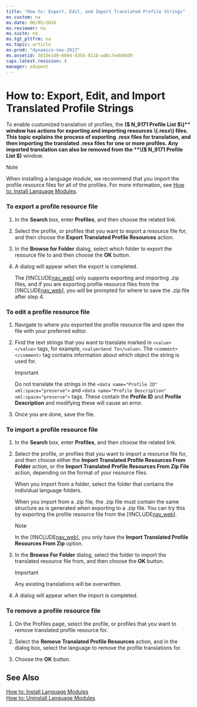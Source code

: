 ```yaml
---
title: "How to: Export, Edit, and Import Translated Profile Strings"
ms.custom: na
ms.date: 06/05/2016
ms.reviewer: na
ms.suite: na
ms.tgt_pltfrm: na
ms.topic: article
ms-prod: "dynamics-nav-2017"
ms.assetid: 5010e1d9-6894-4356-811b-ad6c7e4b96d9
caps.latest.revision: 4
manager: edupont
---
```

# How to: Export, Edit, and Import Translated Profile Strings
To enable customized translation of profiles, the **\($ N\_9171 Profile List $\)** window has actions for exporting and importing resources \(.resx\) files. This topic explains the process of exporting .resx files for translation, and then importing the translated .resx files for one or more profiles. Any imported translation can also be removed from the **\($ N\_9171 Profile List $\)** window.  
  
> [!NOTE]  
>  When installing a language module, we recommend that you import the profile resource files for all of the profiles. For more information, see [How to: Install Language Modules](How%20to:%20Install%20Language%20Modules.md).  
  
### To export a profile resource file  
  
1.  In the **Search** box, enter **Profiles**, and then choose the related link.  
  
2.  Select the profile, or profiles that you want to export a resource file for, and then choose the **Export Translated Profile Resources** action.  
  
3.  In the **Browse for Folder** dialog, select which folder to export the resource file to and then choose the **OK** button.  
  
4.  A dialog will appear when the export is completed.  
  
     The [!INCLUDE[nav_web](includes/nav_web_md.md)] only supports exporting and importing .zip files, and if you are exporting profile resource files from the [!INCLUDE[nav_web](includes/nav_web_md.md)], you will be prompted for where to save the .zip file after step 4.  
  
### To edit a profile resource file  
  
1.  Navigate to where you exported the profile resource file and open the file with your preferred editor.  
  
2.  Find the text strings that you want to translate marked in `<value></value>` tags, for example, `<value>Send To</value>`. The `<comment></comment>` tag contains information about which object the string is used for.  
  
    > [!IMPORTANT]  
    >  Do not translate the strings in the `<data name="Profile ID" xml:space="preserve">` and `<data name="Profile Description" xml:space="preserve">` tags. These contain the **Profile ID** and **Profile Description** and modifying these will cause an error.  
  
3.  Once you are done, save the file.  
  
### To import a profile resource file  
  
1.  In the **Search** box, enter **Profiles**, and then choose the related link.  
  
2.  Select the profile, or profiles that you want to import a resource file for, and then choose either the **Import Translated Profile Resources From Folder** action, or the **Import Translated Profile Resources From Zip File** action, depending on the format of your resource files.  
  
     When you import from a folder, select the folder that contains the individual language folders.  
  
     When you import from a .zip file, the .zip file must contain the same structure as is generated when exporting to a .zip file. You can try this by exporting the profile resource file from the [!INCLUDE[nav_web](includes/nav_web_md.md)].  
  
    > [!NOTE]  
    >  In the [!INCLUDE[nav_web](includes/nav_web_md.md)], you only have the **Import Translated Profile Resources From Zip** option.  
  
3.  In the **Browse For Folder** dialog, select the folder to import the translated resource file from, and then choose the **OK** button.  
  
    > [!IMPORTANT]  
    >  Any existing translations will be overwritten.  
  
4.  A dialog will appear when the import is completed.  
  
### To remove a profile resource file  
  
1.  On the Profiles page, select the profile, or profiles that you want to remove translated profile resource for.  
  
2.  Select the **Remove Translated Profile Resources** action, and in the dialog box, select the language to remove the profile translations for.  
  
3.  Choose the **OK** button.  
  
## See Also  
 [How to: Install Language Modules](How%20to:%20Install%20Language%20Modules.md)   
 [How to: Uninstall Language Modules](How%20to:%20Uninstall%20Language%20Modules.md)